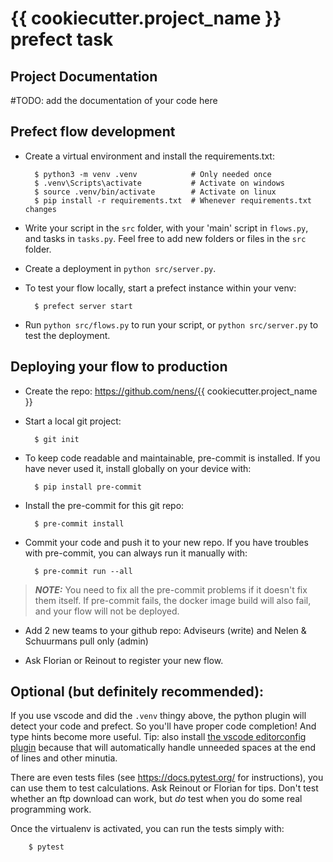 # {{ cookiecutter.project_name }} prefect task

## Project Documentation

#TODO: add the documentation of your code here

## Prefect flow development

- Create a virtual environment and install the requirements.txt:

        $ python3 -m venv .venv            # Only needed once
        $ .venv\Scripts\activate           # Activate on windows
        $ source .venv/bin/activate        # Activate on linux
        $ pip install -r requirements.txt  # Whenever requirements.txt changes

- Write your script in the `src` folder, with your 'main' script in `flows.py`, and tasks in `tasks.py`. Feel free to add new folders or files in the `src` folder.

- Create a deployment in `python src/server.py`.

- To test your flow locally, start a prefect instance within your venv:

        $ prefect server start

- Run `python src/flows.py` to run your script, or `python src/server.py` to test the deployment.

## Deploying your flow to production

- Create the repo: https://github.com/nens/{{ cookiecutter.project_name }}

- Start a local git project:

        $ git init

- To keep code readable and maintainable, pre-commit is installed. If you have never used it, install globally on your device with:

        $ pip install pre-commit

- Install the pre-commit for this git repo:

        $ pre-commit install

- Commit your code and push it to your new repo. If you have troubles with pre-commit, you can always run it manually with:

        $ pre-commit run --all

> **_NOTE:_**  You need to fix all the pre-commit problems if it doesn't fix them itself. If pre-commit fails, the docker image build will also fail, and your flow will not be deployed.

- Add 2 new teams to your github repo: Adviseurs (write) and Nelen & Schuurmans pull only (admin)

- Ask Florian or Reinout to register your new flow.


## Optional (but definitely recommended):

If you use vscode and did the `.venv` thingy above, the python plugin will detect your code and prefect. So you'll have proper code completion! And type hints become more useful. Tip: also install [the vscode editorconfig plugin](https://marketplace.visualstudio.com/items?itemName=EditorConfig.EditorConfig) because that will automatically handle unneeded spaces at the end of lines and other minutia.

There are even tests files (see https://docs.pytest.org/ for instructions), you can use them to test calculations. Ask Reinout or Florian for tips. Don't test whether an ftp download can work, but *do* test when you do some real programming work.

Once the virtualenv is activated, you can run the tests simply with:

        $ pytest
